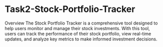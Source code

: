 # Task2-Stock-Portfolio-Tracker
Overview The Stock Portfolio Tracker is a comprehensive tool designed to help users monitor and manage their stock investments. With this tool, users can track the performance of their stock portfolio, view real-time updates, and analyze key metrics to make informed investment decisions.
